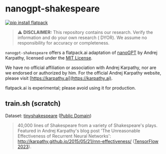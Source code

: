 # nanogpt-shakespeare
[![pip install flatpack](https://img.shields.io/badge/pip%20install-flatpack-5865f2)](https://pypi.org/project/flatpack/)

> :warning: **DISCLAIMER:** This repository contains our research. Verify the information and do your own research (
> DYOR). We assume no responsibility for accuracy or completeness.

`nanogpt-shakespeare` offers a flatpack.ai adaptation of [nanoGPT](https://github.com/karpathy/nanoGPT) by Andrej Karpathy, licensed under the [MIT License](https://github.com/karpathy/nanoGPT/blob/master/LICENSE).

We have no official affiliation or association with Andrej Karpathy, nor are we endorsed or authorized by him. For the official Andrej Karpathy website, please visit [https://karpathy.ai](https://karpathy.ai).

flatpack.ai is experimental; please avoid using it for production.

## train.sh (scratch)

Dataset: [tinyshakespeare](https://raw.githubusercontent.com/karpathy/char-rnn/master/data/tinyshakespeare/input.txt) ([Public Domain](https://creativecommons.org/publicdomain/zero/1.0/))
> 40,000 lines of Shakespeare from a variety of Shakespeare's plays. Featured in Andrej Karpathy's blog post 'The Unreasonable Effectiveness of Recurrent Neural Networks': http://karpathy.github.io/2015/05/21/rnn-effectiveness/ ([TensorFlow 2023](https://www.tensorflow.org/datasets/catalog/tiny_shakespeare)).